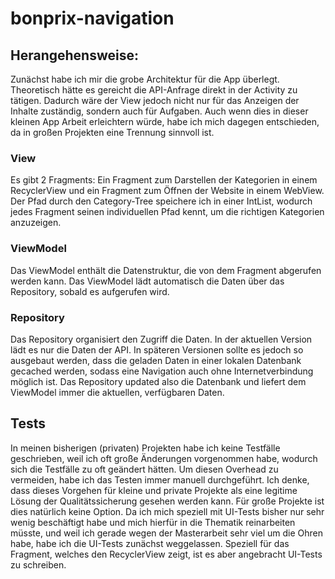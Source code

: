# bonprix-navigation
## Herangehensweise:
Zunächst habe ich mir die grobe Architektur für die App überlegt. Theoretisch hätte es gereicht die API-Anfrage direkt in der Activity zu tätigen.
Dadurch wäre der View jedoch nicht nur für das Anzeigen der Inhalte zuständig, sondern auch für Aufgaben.
Auch wenn dies in dieser kleinen App Arbeit erleichtern würde, habe ich mich dagegen entschieden, da in großen Projekten eine Trennung sinnvoll ist.

### View
Es gibt 2 Fragments: Ein Fragment zum Darstellen der Kategorien in einem RecyclerView und ein Fragment zum Öffnen der Website in einem WebView.
Der Pfad durch den Category-Tree speichere ich in einer IntList, wodurch jedes Fragment seinen individuellen Pfad kennt, um die richtigen Kategorien anzuzeigen.

### ViewModel
Das ViewModel enthält die Datenstruktur, die von dem Fragment abgerufen werden kann.
Das ViewModel lädt automatisch die Daten über das Repository, sobald es aufgerufen wird.

### Repository
Das Repository organisiert den Zugriff die Daten. In der aktuellen Version lädt es nur die Daten der API. In späteren Versionen sollte es jedoch so ausgebaut werden, dass die geladen Daten in einer lokalen Datenbank gecached werden, sodass eine Navigation auch ohne Internetverbindung möglich ist.
Das Repository updated also die Datenbank und liefert dem ViewModel immer die aktuellen, verfügbaren Daten.

## Tests
In meinen bisherigen (privaten) Projekten habe ich keine Testfälle geschrieben, weil ich oft große Änderungen vorgenommen habe, wodurch sich die Testfälle zu oft geändert hätten. Um diesen Overhead zu vermeiden, habe ich das Testen immer manuell durchgeführt. Ich denke, dass dieses Vorgehen für kleine und private Projekte als eine legitime Lösung der Qualitätssicherung gesehen werden kann. Für große Projekte ist dies natürlich keine Option. 
Da ich mich speziell mit UI-Tests bisher nur sehr wenig beschäftigt habe und mich hierfür in die Thematik reinarbeiten müsste, und weil ich gerade wegen der Masterarbeit sehr viel um die Ohren habe, habe ich die UI-Tests zunächst weggelassen. Speziell für das Fragment, welches den RecyclerView zeigt, ist es aber angebracht UI-Tests zu schreiben.

